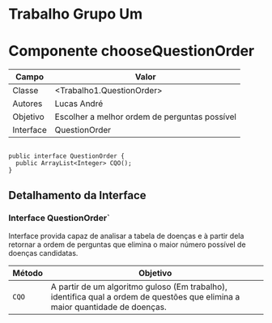 # Trabalho Grupo Um

# Componente chooseQuestionOrder

Campo | Valor
----- | -----
Classe | <Trabalho1.QuestionOrder> 
Autores | Lucas André
Objetivo | Escolher a melhor ordem de perguntas possível 
Interface | QuestionOrder
~~~

public interface QuestionOrder {
  public ArrayList<Integer> CQO();
}
~~~

## Detalhamento da Interface

### Interface QuestionOrder`
Interface provida capaz de analisar a tabela de doenças e à partir dela retornar a ordem de perguntas que elimina o maior número possível de doenças candidatas.
 
Método | Objetivo
-------| --------
`CQO` | A partir de um algoritmo guloso (Em trabalho), identifica qual a ordem de questões que elimina a maior quantidade de doenças.
